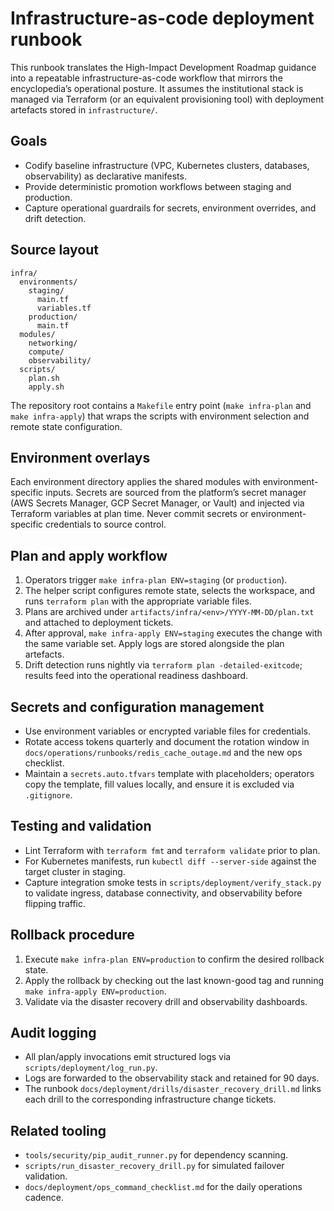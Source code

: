 # Infrastructure-as-code deployment runbook

This runbook translates the High-Impact Development Roadmap guidance into a
repeatable infrastructure-as-code workflow that mirrors the encyclopedia’s
operational posture. It assumes the institutional stack is managed via Terraform
(or an equivalent provisioning tool) with deployment artefacts stored in
`infrastructure/`.

## Goals

- Codify baseline infrastructure (VPC, Kubernetes clusters, databases, observability)
  as declarative manifests.
- Provide deterministic promotion workflows between staging and production.
- Capture operational guardrails for secrets, environment overrides, and drift
  detection.

## Source layout

```
infra/
  environments/
    staging/
      main.tf
      variables.tf
    production/
      main.tf
  modules/
    networking/
    compute/
    observability/
  scripts/
    plan.sh
    apply.sh
```

The repository root contains a `Makefile` entry point (`make infra-plan` and
`make infra-apply`) that wraps the scripts with environment selection and remote
state configuration.

## Environment overlays

Each environment directory applies the shared modules with environment-specific
inputs. Secrets are sourced from the platform’s secret manager (AWS Secrets
Manager, GCP Secret Manager, or Vault) and injected via Terraform variables at
plan time. Never commit secrets or environment-specific credentials to source
control.

## Plan and apply workflow

1. Operators trigger `make infra-plan ENV=staging` (or `production`).
2. The helper script configures remote state, selects the workspace, and runs
   `terraform plan` with the appropriate variable files.
3. Plans are archived under `artifacts/infra/<env>/YYYY-MM-DD/plan.txt` and
   attached to deployment tickets.
4. After approval, `make infra-apply ENV=staging` executes the change with the
   same variable set. Apply logs are stored alongside the plan artefacts.
5. Drift detection runs nightly via `terraform plan -detailed-exitcode`; results
   feed into the operational readiness dashboard.

## Secrets and configuration management

- Use environment variables or encrypted variable files for credentials.
- Rotate access tokens quarterly and document the rotation window in
  `docs/operations/runbooks/redis_cache_outage.md` and the new ops checklist.
- Maintain a `secrets.auto.tfvars` template with placeholders; operators copy
  the template, fill values locally, and ensure it is excluded via `.gitignore`.

## Testing and validation

- Lint Terraform with `terraform fmt` and `terraform validate` prior to plan.
- For Kubernetes manifests, run `kubectl diff --server-side` against the target
  cluster in staging.
- Capture integration smoke tests in `scripts/deployment/verify_stack.py` to
  validate ingress, database connectivity, and observability before flipping
  traffic.

## Rollback procedure

1. Execute `make infra-plan ENV=production` to confirm the desired rollback
   state.
2. Apply the rollback by checking out the last known-good tag and running
   `make infra-apply ENV=production`.
3. Validate via the disaster recovery drill and observability dashboards.

## Audit logging

- All plan/apply invocations emit structured logs via `scripts/deployment/log_run.py`.
- Logs are forwarded to the observability stack and retained for 90 days.
- The runbook `docs/deployment/drills/disaster_recovery_drill.md` links each
  drill to the corresponding infrastructure change tickets.

## Related tooling

- `tools/security/pip_audit_runner.py` for dependency scanning.
- `scripts/run_disaster_recovery_drill.py` for simulated failover validation.
- `docs/deployment/ops_command_checklist.md` for the daily operations cadence.

